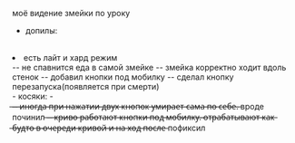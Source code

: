 моё видение змейки по уроку
- допилы:
<br>
<li>есть лайт и хард режим</li>
-- не спавнится еда в самой змейке
-- змейка корректно ходит вдоль стенок
-- добавил кнопки под мобилку
-- сделал кнопку перезапуска(появляется при смерти)
<br>
- косяки:
- <br>
 ̶-̶-̶ ̶и̶н̶о̶г̶д̶а̶ ̶п̶р̶и̶ ̶н̶а̶ж̶а̶т̶и̶и̶ ̶д̶в̶у̶х̶ ̶к̶н̶о̶п̶о̶к̶ ̶у̶м̶и̶р̶а̶е̶т̶ ̶с̶а̶м̶а̶ ̶п̶о̶ ̶с̶е̶б̶е̶.̶  вроде починил
 ̶-̶-̶ ̶к̶р̶и̶в̶о̶ ̶р̶а̶б̶о̶т̶а̶ю̶т̶ ̶к̶н̶о̶п̶к̶и̶ ̶п̶о̶д̶ ̶м̶о̶б̶и̶л̶к̶у̶.̶ ̶о̶т̶р̶а̶б̶а̶т̶ы̶в̶а̶ю̶т̶ ̶к̶а̶к̶ ̶б̶у̶д̶т̶о̶ ̶в̶ ̶о̶ч̶е̶р̶е̶д̶и̶ ̶к̶р̶и̶в̶о̶й̶ ̶и̶ ̶н̶а̶ ̶х̶о̶д̶ ̶п̶о̶с̶л̶е̶  пофиксил

